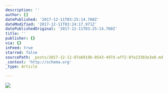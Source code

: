 ```yaml
---
description: ''
author: []
datePublished: '2017-12-11T03:25:14.760Z'
dateModified: '2017-12-11T03:24:17.971Z'
datePublishedOriginal: '2017-12-11T03:25:14.760Z'
title: ''
publisher: {}
via: {}
inFeed: true
starred: false
sourcePath: _posts/2017-12-11-07a6019b-0543-497d-aff2-8fe23383e3e0.md
_context: 'http://schema.org'
_type: Article

---
```

![](https://the-grid-user-content.s3-us-west-2.amazonaws.com/9583d11c-00f4-4d80-b77f-bd52f9363808.jpg)